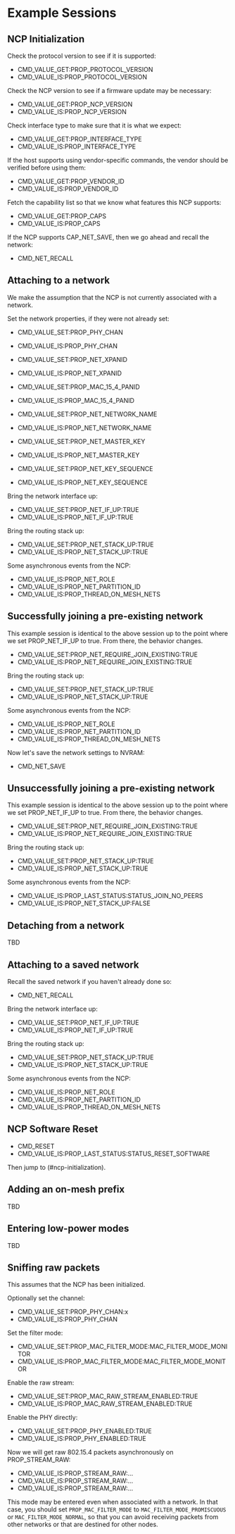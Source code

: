 # Example Sessions

## NCP Initialization

<!-- RQ -- FIXME: This example session is incomplete. -->

Check the protocol version to see if it is supported:

* CMD_VALUE_GET:PROP_PROTOCOL_VERSION
* CMD_VALUE_IS:PROP_PROTOCOL_VERSION

Check the NCP version to see if a firmware update may be necessary:

* CMD_VALUE_GET:PROP_NCP_VERSION
* CMD_VALUE_IS:PROP_NCP_VERSION

Check interface type to make sure that it is what we expect:

* CMD_VALUE_GET:PROP_INTERFACE_TYPE
* CMD_VALUE_IS:PROP_INTERFACE_TYPE

If the host supports using vendor-specific commands, the vendor should
be verified before using them:

* CMD_VALUE_GET:PROP_VENDOR_ID
* CMD_VALUE_IS:PROP_VENDOR_ID

Fetch the capability list so that we know what features this NCP
supports:

* CMD_VALUE_GET:PROP_CAPS
* CMD_VALUE_IS:PROP_CAPS

If the NCP supports CAP_NET_SAVE, then we go ahead and recall the network:

* CMD_NET_RECALL

## Attaching to a network

<!-- RQ -- FIXME: This example session is incomplete. -->

We make the assumption that the NCP is not currently associated
with a network.

Set the network properties, if they were not already set:

* CMD_VALUE_SET:PROP_PHY_CHAN
* CMD_VALUE_IS:PROP_PHY_CHAN

* CMD_VALUE_SET:PROP_NET_XPANID
* CMD_VALUE_IS:PROP_NET_XPANID

* CMD_VALUE_SET:PROP_MAC_15_4_PANID
* CMD_VALUE_IS:PROP_MAC_15_4_PANID

* CMD_VALUE_SET:PROP_NET_NETWORK_NAME
* CMD_VALUE_IS:PROP_NET_NETWORK_NAME

* CMD_VALUE_SET:PROP_NET_MASTER_KEY
* CMD_VALUE_IS:PROP_NET_MASTER_KEY

* CMD_VALUE_SET:PROP_NET_KEY_SEQUENCE
* CMD_VALUE_IS:PROP_NET_KEY_SEQUENCE

Bring the network interface up:

* CMD_VALUE_SET:PROP_NET_IF_UP:TRUE
* CMD_VALUE_IS:PROP_NET_IF_UP:TRUE

Bring the routing stack up:

* CMD_VALUE_SET:PROP_NET_STACK_UP:TRUE
* CMD_VALUE_IS:PROP_NET_STACK_UP:TRUE

Some asynchronous events from the NCP:

* CMD_VALUE_IS:PROP_NET_ROLE
* CMD_VALUE_IS:PROP_NET_PARTITION_ID
* CMD_VALUE_IS:PROP_THREAD_ON_MESH_NETS

## Successfully joining a pre-existing network

<!-- RQ -- FIXME: This example session is incomplete. -->

This example session is identical to the above session up to the point
where we set PROP_NET_IF_UP to true. From there, the behavior changes.

* CMD_VALUE_SET:PROP_NET_REQUIRE_JOIN_EXISTING:TRUE
* CMD_VALUE_IS:PROP_NET_REQUIRE_JOIN_EXISTING:TRUE

Bring the routing stack up:

* CMD_VALUE_SET:PROP_NET_STACK_UP:TRUE
* CMD_VALUE_IS:PROP_NET_STACK_UP:TRUE

Some asynchronous events from the NCP:

* CMD_VALUE_IS:PROP_NET_ROLE
* CMD_VALUE_IS:PROP_NET_PARTITION_ID
* CMD_VALUE_IS:PROP_THREAD_ON_MESH_NETS

Now let's save the network settings to NVRAM:

* CMD_NET_SAVE

## Unsuccessfully joining a pre-existing network

This example session is identical to the above session up to the point
where we set PROP_NET_IF_UP to true. From there, the behavior changes.

* CMD_VALUE_SET:PROP_NET_REQUIRE_JOIN_EXISTING:TRUE
* CMD_VALUE_IS:PROP_NET_REQUIRE_JOIN_EXISTING:TRUE

Bring the routing stack up:

* CMD_VALUE_SET:PROP_NET_STACK_UP:TRUE
* CMD_VALUE_IS:PROP_NET_STACK_UP:TRUE

Some asynchronous events from the NCP:

* CMD_VALUE_IS:PROP_LAST_STATUS:STATUS_JOIN_NO_PEERS
* CMD_VALUE_IS:PROP_NET_STACK_UP:FALSE

## Detaching from a network

TBD

## Attaching to a saved network

<!-- RQ -- FIXME: This example session is incomplete. -->

Recall the saved network if you haven't already done so:

* CMD_NET_RECALL

Bring the network interface up:

* CMD_VALUE_SET:PROP_NET_IF_UP:TRUE
* CMD_VALUE_IS:PROP_NET_IF_UP:TRUE

Bring the routing stack up:

* CMD_VALUE_SET:PROP_NET_STACK_UP:TRUE
* CMD_VALUE_IS:PROP_NET_STACK_UP:TRUE

Some asynchronous events from the NCP:

* CMD_VALUE_IS:PROP_NET_ROLE
* CMD_VALUE_IS:PROP_NET_PARTITION_ID
* CMD_VALUE_IS:PROP_THREAD_ON_MESH_NETS

## NCP Software Reset

<!-- RQ -- FIXME: This example session is incomplete. -->

* CMD_RESET
* CMD_VALUE_IS:PROP_LAST_STATUS:STATUS_RESET_SOFTWARE

Then jump to (#ncp-initialization).

## Adding an on-mesh prefix

TBD

## Entering low-power modes

TBD

## Sniffing raw packets

<!-- RQ -- FIXME: This example session is incomplete. -->

This assumes that the NCP has been initialized.

Optionally set the channel:

* CMD_VALUE_SET:PROP_PHY_CHAN:x
* CMD_VALUE_IS:PROP_PHY_CHAN

Set the filter mode:

* CMD_VALUE_SET:PROP_MAC_FILTER_MODE:MAC_FILTER_MODE_MONITOR
* CMD_VALUE_IS:PROP_MAC_FILTER_MODE:MAC_FILTER_MODE_MONITOR

Enable the raw stream:

* CMD_VALUE_SET:PROP_MAC_RAW_STREAM_ENABLED:TRUE
* CMD_VALUE_IS:PROP_MAC_RAW_STREAM_ENABLED:TRUE

Enable the PHY directly:

* CMD_VALUE_SET:PROP_PHY_ENABLED:TRUE
* CMD_VALUE_IS:PROP_PHY_ENABLED:TRUE

Now we will get raw 802.15.4 packets asynchronously on
PROP_STREAM_RAW:

* CMD_VALUE_IS:PROP_STREAM_RAW:...
* CMD_VALUE_IS:PROP_STREAM_RAW:...
* CMD_VALUE_IS:PROP_STREAM_RAW:...

This mode may be entered even when associated with a network.
In that case, you should set `PROP_MAC_FILTER_MODE` to
`MAC_FILTER_MODE_PROMISCUOUS` or `MAC_FILTER_MODE_NORMAL`, so that
you can avoid receiving packets from other networks or that are destined
for other nodes.

